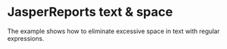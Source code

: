 # JasperReports text & space

The example shows how to eliminate excessive space in text with regular expressions.  
